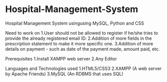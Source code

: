 # Hospital-Management-System 

Hospital Management System usingusing MySQL, Python and CSS

Need to work on
1.User should not be allowed to register if he/she tries to provide the already registered email ID.
2.Addition of more fields in the prescription statement to make it more specific one.
3.Addition of more details on payment - such as date of the payment made, amount paid, etc.

Prerequisites
1.Install XAMPP web server
2.Any Editor

Languages and Technologies used
1.HTML5/CSS3
2.XAMPP (A web server by Apache Friends)
3.MySQL (An RDBMS that uses SQL)

